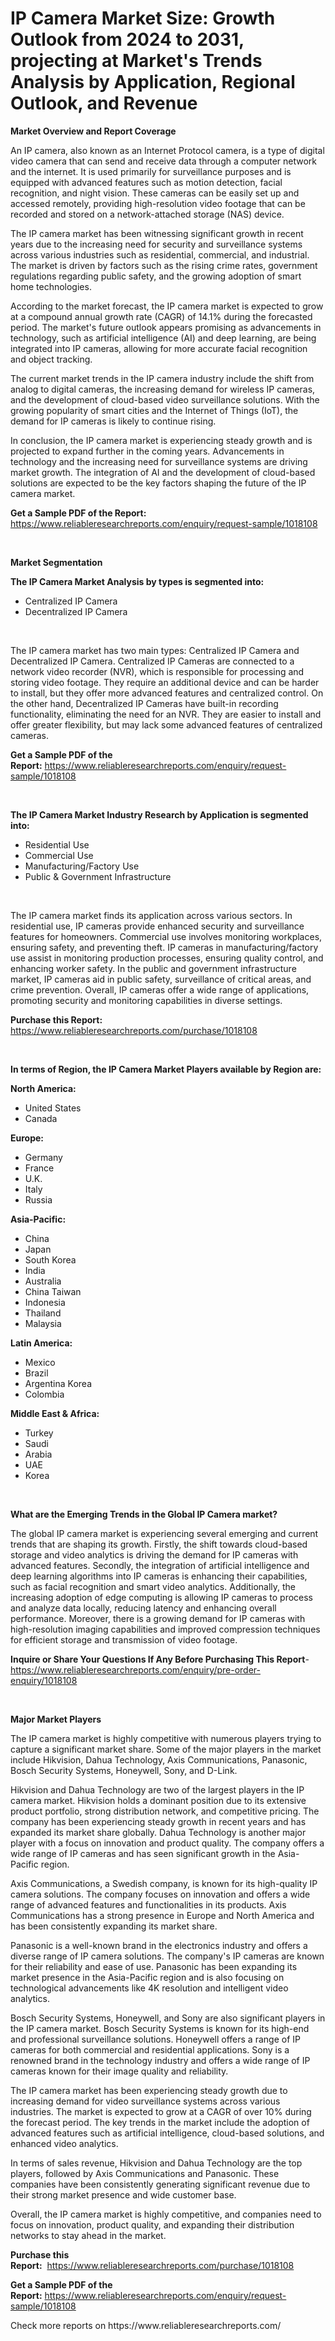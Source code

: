<p><h1>IP Camera Market Size: Growth Outlook from 2024 to 2031, projecting at Market's Trends Analysis by Application, Regional Outlook, and Revenue</h1></p><p><strong>Market Overview and Report Coverage</strong></p>
<p><p>An IP camera, also known as an Internet Protocol camera, is a type of digital video camera that can send and receive data through a computer network and the internet. It is used primarily for surveillance purposes and is equipped with advanced features such as motion detection, facial recognition, and night vision. These cameras can be easily set up and accessed remotely, providing high-resolution video footage that can be recorded and stored on a network-attached storage (NAS) device.</p><p>The IP camera market has been witnessing significant growth in recent years due to the increasing need for security and surveillance systems across various industries such as residential, commercial, and industrial. The market is driven by factors such as the rising crime rates, government regulations regarding public safety, and the growing adoption of smart home technologies.</p><p>According to the market forecast, the IP camera market is expected to grow at a compound annual growth rate (CAGR) of 14.1% during the forecasted period. The market's future outlook appears promising as advancements in technology, such as artificial intelligence (AI) and deep learning, are being integrated into IP cameras, allowing for more accurate facial recognition and object tracking.</p><p>The current market trends in the IP camera industry include the shift from analog to digital cameras, the increasing demand for wireless IP cameras, and the development of cloud-based video surveillance solutions. With the growing popularity of smart cities and the Internet of Things (IoT), the demand for IP cameras is likely to continue rising.</p><p>In conclusion, the IP camera market is experiencing steady growth and is projected to expand further in the coming years. Advancements in technology and the increasing need for surveillance systems are driving market growth. The integration of AI and the development of cloud-based solutions are expected to be the key factors shaping the future of the IP camera market.</p></p>
<p><strong>Get a Sample PDF of the Report:</strong> <a href="https://www.reliableresearchreports.com/enquiry/request-sample/1018108">https://www.reliableresearchreports.com/enquiry/request-sample/1018108</a></p>
<p>&nbsp;</p>
<p><strong>Market Segmentation</strong></p>
<p><strong>The IP Camera Market Analysis by types is segmented into:</strong></p>
<p><ul><li>Centralized IP Camera</li><li>Decentralized IP Camera</li></ul></p>
<p>&nbsp;</p>
<p><p>The IP camera market has two main types: Centralized IP Camera and Decentralized IP Camera. Centralized IP Cameras are connected to a network video recorder (NVR), which is responsible for processing and storing video footage. They require an additional device and can be harder to install, but they offer more advanced features and centralized control. On the other hand, Decentralized IP Cameras have built-in recording functionality, eliminating the need for an NVR. They are easier to install and offer greater flexibility, but may lack some advanced features of centralized cameras.</p></p>
<p><strong>Get a Sample PDF of the Report:</strong>&nbsp;<a href="https://www.reliableresearchreports.com/enquiry/request-sample/1018108">https://www.reliableresearchreports.com/enquiry/request-sample/1018108</a></p>
<p>&nbsp;</p>
<p><strong>The IP Camera Market Industry Research by Application is segmented into:</strong></p>
<p><ul><li>Residential Use</li><li>Commercial Use</li><li>Manufacturing/Factory Use</li><li>Public & Government Infrastructure</li></ul></p>
<p>&nbsp;</p>
<p><p>The IP camera market finds its application across various sectors. In residential use, IP cameras provide enhanced security and surveillance features for homeowners. Commercial use involves monitoring workplaces, ensuring safety, and preventing theft. IP cameras in manufacturing/factory use assist in monitoring production processes, ensuring quality control, and enhancing worker safety. In the public and government infrastructure market, IP cameras aid in public safety, surveillance of critical areas, and crime prevention. Overall, IP cameras offer a wide range of applications, promoting security and monitoring capabilities in diverse settings.</p></p>
<p><strong>Purchase this Report:</strong>&nbsp; <a href="https://www.reliableresearchreports.com/purchase/1018108">https://www.reliableresearchreports.com/purchase/1018108</a></p>
<p>&nbsp;</p>
<p><strong>In terms of Region, the IP Camera Market Players available by Region are:</strong></p>
<p>
    <p> <strong> North America: </strong>
        <ul>
            <li>United States</li>
            <li>Canada</li>
        </ul>
        </p> 
    <p> <strong> Europe: </strong>
        <ul>
            <li>Germany</li>
            <li>France</li>
            <li>U.K.</li>
            <li>Italy</li>
            <li>Russia</li>
        </ul>
        </p> 
    <p> <strong> Asia-Pacific: </strong>
        <ul>
            <li>China</li>
            <li>Japan</li>
            <li>South Korea</li>
            <li>India</li>
            <li>Australia</li>
            <li>China Taiwan</li>
            <li>Indonesia</li>
            <li>Thailand</li>
            <li>Malaysia</li>
        </ul>
        </p> 
    <p> <strong> Latin America: </strong>
        <ul>
            <li>Mexico</li>
            <li>Brazil</li>
            <li>Argentina Korea</li>
            <li>Colombia</li>
        </ul>
        </p> 
    <p> <strong> Middle East & Africa: </strong>
        <ul>
            <li>Turkey</li>
            <li>Saudi</li>
            <li>Arabia</li>
            <li>UAE</li>
            <li>Korea</li>
        </ul>
    </p>
    </p>
<p>&nbsp;</p>
<p><strong>What are the Emerging Trends in the Global IP Camera market?</strong></p>
<p><p>The global IP camera market is experiencing several emerging and current trends that are shaping its growth. Firstly, the shift towards cloud-based storage and video analytics is driving the demand for IP cameras with advanced features. Secondly, the integration of artificial intelligence and deep learning algorithms into IP cameras is enhancing their capabilities, such as facial recognition and smart video analytics. Additionally, the increasing adoption of edge computing is allowing IP cameras to process and analyze data locally, reducing latency and enhancing overall performance. Moreover, there is a growing demand for IP cameras with high-resolution imaging capabilities and improved compression techniques for efficient storage and transmission of video footage.</p></p>
<p><strong>Inquire or Share Your Questions If Any Before Purchasing This Report</strong>- <a href="https://www.reliableresearchreports.com/enquiry/pre-order-enquiry/1018108">https://www.reliableresearchreports.com/enquiry/pre-order-enquiry/1018108</a></p>
<p>&nbsp;</p>
<p><strong>Major Market Players</strong></p>
<p><p>The IP camera market is highly competitive with numerous players trying to capture a significant market share. Some of the major players in the market include Hikvision, Dahua Technology, Axis Communications, Panasonic, Bosch Security Systems, Honeywell, Sony, and D-Link.</p><p>Hikvision and Dahua Technology are two of the largest players in the IP camera market. Hikvision holds a dominant position due to its extensive product portfolio, strong distribution network, and competitive pricing. The company has been experiencing steady growth in recent years and has expanded its market share globally. Dahua Technology is another major player with a focus on innovation and product quality. The company offers a wide range of IP cameras and has seen significant growth in the Asia-Pacific region.</p><p>Axis Communications, a Swedish company, is known for its high-quality IP camera solutions. The company focuses on innovation and offers a wide range of advanced features and functionalities in its products. Axis Communications has a strong presence in Europe and North America and has been consistently expanding its market share.</p><p>Panasonic is a well-known brand in the electronics industry and offers a diverse range of IP camera solutions. The company's IP cameras are known for their reliability and ease of use. Panasonic has been expanding its market presence in the Asia-Pacific region and is also focusing on technological advancements like 4K resolution and intelligent video analytics.</p><p>Bosch Security Systems, Honeywell, and Sony are also significant players in the IP camera market. Bosch Security Systems is known for its high-end and professional surveillance solutions. Honeywell offers a range of IP cameras for both commercial and residential applications. Sony is a renowned brand in the technology industry and offers a wide range of IP cameras known for their image quality and reliability.</p><p>The IP camera market has been experiencing steady growth due to increasing demand for video surveillance systems across various industries. The market is expected to grow at a CAGR of over 10% during the forecast period. The key trends in the market include the adoption of advanced features such as artificial intelligence, cloud-based solutions, and enhanced video analytics.</p><p>In terms of sales revenue, Hikvision and Dahua Technology are the top players, followed by Axis Communications and Panasonic. These companies have been consistently generating significant revenue due to their strong market presence and wide customer base.</p><p>Overall, the IP camera market is highly competitive, and companies need to focus on innovation, product quality, and expanding their distribution networks to stay ahead in the market.</p></p>
<p><strong>Purchase this Report:</strong>&nbsp;&nbsp;<a href="https://www.reliableresearchreports.com/purchase/1018108">https://www.reliableresearchreports.com/purchase/1018108</a></p>
<p></p>
<p><strong>Get a Sample PDF of the Report:</strong>&nbsp;<a href="https://www.reliableresearchreports.com/enquiry/request-sample/1018108">https://www.reliableresearchreports.com/enquiry/request-sample/1018108</a></p>
<p>Check more reports on https://www.reliableresearchreports.com/</p>